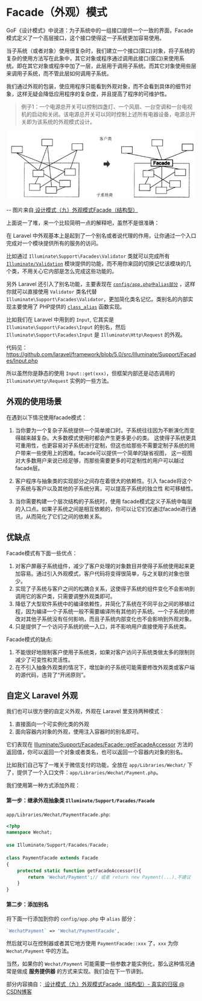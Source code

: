 # Facade（外观）模式

GoF《设计模式》中说道：为子系统中的一组接口提供一个一致的界面，Facade模式定义了一个高层接口，这个接口使得这一子系统更加容易使用。

当子系统（或者对象）使用很复杂时，我们建立一个接口(窗口)对象，将子系统的复杂的使用方法写在此象中，其它对象或程序通过调用此接口(窗口)来使用系 统。即在其它对象或程序中加了一层，此层用于调用子系统。而其它对象使用些层来调用子系统，而不管此层如何调用子系统。

我们通过外观的包装，使应用程序只能看到外观对象，而不会看到具体的细节对象，这样无疑会降低应用程序的复杂度，并且提高了程序的可维护性。

> 例子1：一个电源总开关可以控制四盏灯、一个风扇、一台空调和一台电视机的启动和关闭。该电源总开关可以同时控制上述所有电器设备，电源总开关即为该系统的外观模式设计。

![](../images/facade1.jpg)

-- 图片来自[ 设计模式（九）外观模式Facade（结构型）](http://blog.csdn.net/hguisu/article/details/7533759)

上面说一了堆，来一个比较简明一点的解释吧，虽然不是很准确：

在 Laravel 中外观基本上是起到了一个别名或者说代理的作用，让你通过一个入口完成对一个模块提供所有的服务的访问。

比如通过 `Illuminate\Support\Facades\Validator` 类就可以完成所有 [`Illuminate/Validation`](https://github.com/laravel/framework/tree/5.0/src/Illuminate/Validation) 模块提供的功能，而不用你来回的切换记忆该模块的几个类，不用关心它内部是怎么完成这些功能的。

另外 Laravel 还引入了别名功能，主要表现在 [`config/app.php中alias部分`](https://github.com/laravel/laravel/blob/master/config/app.php#L161-L194) ，这样你就可以直接使用 `Validator` 类名代替 `Illuminate\Support\Facades\Validator`，更加简化类名记忆。类别名的内部实现主要使用了 PHP提供的 [`class_alias`](http://php.net/manual/zh/function.class-alias.php) 函数实现。

比如我们在 Laravel 中用到的 `Input`, 它其实是 `Illuminate\Support\Facades\Input` 的别名，然后 `Illuminate\Support\Facades\Input` 是 `Illuminate\Http\Request` 的外观。

代码见：https://github.com/laravel/framework/blob/5.0/src/Illuminate/Support/Facades/Input.php

所以虽然你是静态的使用 `Input::get(xxx)`，但框架内部还是动态调用的 `Illuminate\Http\Request` 实例的一些方法。

## 外观的使用场景

在遇到以下情况使用facade模式：
    
1. 当你要为一个复杂子系统提供一个简单接口时。子系统往往因为不断演化而变得越来越复杂。大多数模式使用时都会产生更多更小的类。
    这使得子系统更具可重用性，也更容易对子系统进行定制，但这也给那些不需要定制子系统的用户带来一些使用上的困难。facade可以提供一个简单的缺省视图，
    这一视图对大多数用户来说已经足够，而那些需要更多的可定制性的用户可以越过facade层。
   
2. 客户程序与抽象类的实现部分之间存在着很大的依赖性。引入 facade将这个子系统与客户以及其他的子系统分离，可以提高子系统的独立性 和可移植性。
    
3. 当你需要构建一个层次结构的子系统时，使用 facade模式定义子系统中每层的入口点。如果子系统之间是相互依赖的，你可以让它们仅通过facade进行通讯，从而简化了它们之间的依赖关系。

## 优缺点

Facade模式有下面一些优点：

1. 对客户屏蔽子系统组件，减少了客户处理的对象数目并使得子系统使用起来更加容易。通过引入外观模式，客户代码将变得很简单，与之关联的对象也很少。
2. 实现了子系统与客户之间的松耦合关系，这使得子系统的组件变化不会影响到调用它的客户类，只需要调整外观类即可。
3. 降低了大型软件系统中的编译依赖性，并简化了系统在不同平台之间的移植过程，因为编译一个子系统一般不需要编译所有其他的子系统。一个子系统的修改对其他子系统没有任何影响，而且子系统内部变化也不会影响到外观对象。
4. 只是提供了一个访问子系统的统一入口，并不影响用户直接使用子系统类。

Facade模式的缺点:

1. 不能很好地限制客户使用子系统类，如果对客户访问子系统类做太多的限制则减少了可变性和灵活性。
2. 在不引入抽象外观类的情况下，增加新的子系统可能需要修改外观类或客户端的源代码，违背了“开闭原则”。

## 自定义 Laravel 外观

我们也可以很方便的自定义外观，外观在 Laravel 里支持两种模式：
1. 直接面向一个可实例化类的外观
2. 面向容器内对象的外观，使用注入容器时的别名即可。

它们表现在 [Illuminate/Support/Facades/Facade::getFacadeAccessor](https://github.com/laravel/framework/blob/5.0/src/Illuminate/Support/Facades/Facade.php#L128) 
方法的返回值，你可以返回一个对象或者类名，也可以返回一个容器内对象的别名。

比如我们自己写了一堆关于微信支付的功能，全放在 `app/Libraries/Wechat/` 下了，提供了一个入口文件：`app/Libraries/Wechat/Payment.php`。

我们使用第一种方式添加外观：

#### 第一步：继承外观抽象类 `Illuminate/Support/Facades/Facade`

`app/Libraries/Wechat/PaymentFacade.php`:

```php
<?php
namespace Wechat;

use Illuminate/Support/Facades/Facade;

class PaymentFacade extends Facade
{
    protected static function getFacadeAccessor(){
        return 'Wechat/Payment';// 或者 return new Payment(...),不建议
    }
}
```

#### 第二步：添加别名

将下面一行添加到你的 `config/app.php` 中 `alias` 部分：

```php
`WechatPayment` => 'Wechat/PaymentFacade',
```

然后就可以在控制器或者其它地方使用 `PaymentFacade::xxx` 了，`xxx` 为你 `Wechat/Payment` 中的方法。

当然，如果你的 `Wechat/Payment` 可能需要一些参数才能实例化，那么这种情况通常是做成 **服务提供器** 的方式来实现。我们会在下一节讲到。

部分内容摘自：[ 设计模式（九）外观模式Facade（结构型）- 真实的归宿 @ CSDN博客](http://blog.csdn.net/hguisu/article/details/7533759)


